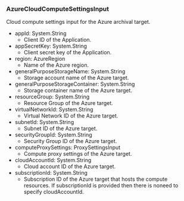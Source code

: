 ### AzureCloudComputeSettingsInput
Cloud compute settings input for the Azure archival target.

- appId: System.String
  - Client ID of the Application.
- appSecretKey: System.String
  - Client secret key of the Application.
- region: AzureRegion
  - Name of the Azure region.
- generalPurposeStorageName: System.String
  - Storage account name of the Azure target.
- generalPurposeStorageContainer: System.String
  - Storage container name of the Azure target.
- resourceGroup: System.String
  - Resource Group of the Azure target.
- virtualNetworkId: System.String
  - Virtual Network ID of the Azure target.
- subnetId: System.String
  - Subnet ID of the Azure target.
- securityGroupId: System.String
  - Security Group ID of the Azure target.
- computeProxySettings: ProxySettingsInput
  - Compute proxy settings of the Azure target.
- cloudAccountId: System.String
  - Cloud account ID of the Azure target.
- subscriptionId: System.String
  - Subscription ID of the Azure target that hosts the compute resources. If subscriptionId is provided then there is noneed to specify cloudAccountId.
